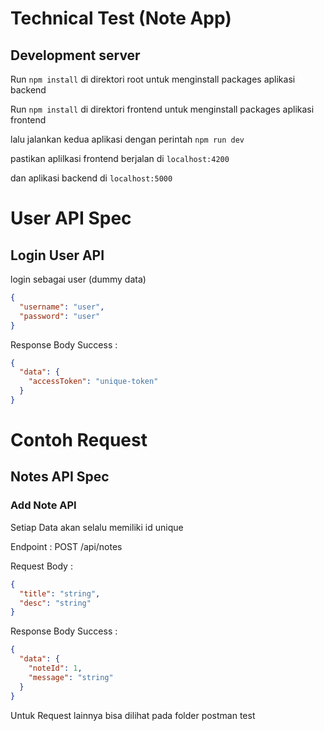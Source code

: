 # Technical Test (Note App)

## Development server

Run `npm install` di direktori root untuk menginstall packages aplikasi backend

Run `npm install` di direktori frontend untuk menginstall packages aplikasi frontend

lalu jalankan kedua aplikasi dengan perintah `npm run dev`

pastikan aplilkasi frontend berjalan di `localhost:4200`

dan aplikasi backend di `localhost:5000`

# User API Spec

## Login User API

login sebagai user (dummy data)

```json
{
  "username": "user",
  "password": "user"
}
```

Response Body Success :

```json
{
  "data": {
    "accessToken": "unique-token"
  }
}
```

# Contoh Request

## Notes API Spec

### Add Note API

Setiap Data akan selalu memiliki id unique

Endpoint : POST /api/notes

Request Body :

```json
{
  "title": "string",
  "desc": "string"
}
```

Response Body Success :

```json
{
  "data": {
    "noteId": 1,
    "message": "string"
  }
}
```

Untuk Request lainnya bisa dilihat pada folder postman test
